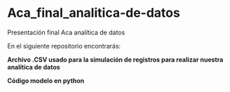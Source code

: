# Aca_final_analitica-de-datos
Presentación final Aca analítica de datos




En el siguiente repositorio encontrarás:




**Archivo .CSV usado para la simulación de registros para realizar nuestra analítica de datos** 

**Código modelo en python**
